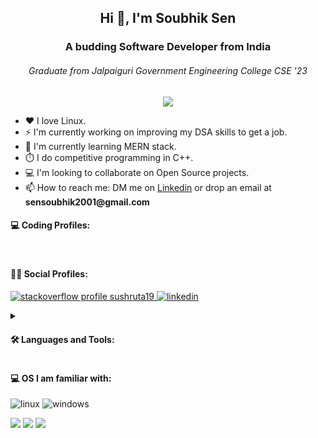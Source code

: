 <h2 id="header" align="center">Hi 👋, I'm Soubhik Sen</h2>
<h3 align="center">A budding Software Developer from India</h3>
  <h6 align="center">Graduate from Jalpaiguri Government Engineering College CSE '23</h6>
  <div align="center"><img src="https://komarev.com/ghpvc/?username=sushruta19&style=plastic"></div>
  <ul>
    <li>❤️ I love Linux.</li>
    <li>⚡ I'm currently working on improving my DSA skills to get a job.</li>
    <li>🔭 I'm currently learning MERN stack.</li>
    <li>⏱️ I do competitive programming in C++.</li>
    <li>💻 I'm looking to collaborate on Open Source projects.</li>
    <li>📫 How to reach me: DM me on  <a href="https://www.linkedin.com/in/soubhik-sen-62a834241/" target="_blank">Linkedin</a> or drop an email at <b>sensoubhik2001@gmail.com</b>
    </li>
  </ul>

  <h4>💻 Coding Profiles:</h4>

  <a href="https://leetcode.com/sushruta19/" target="_blank" margin-right="3px"><img
      src="https://img.shields.io/badge/-LeetCode-FFA116?style=for-the-badge&logo=LeetCode&logoColor=black" alt=""></a>
  <a href="https://www.hackerrank.com/sushruta19?hr_r=1" target="_blank"><img
      src="https://img.shields.io/badge/-Hackerrank-2EC866?style=for-the-badge&logo=HackerRank&logoColor=white"
      alt=""></a>
  <a href="" target="_blank"><img
      src="https://img.shields.io/badge/Codeforces-445f9d?style=for-the-badge&logo=Codeforces&logoColor=white"
      alt=""></a>
  <a href="" target="_blank"><img
      src="https://img.shields.io/badge/Codechef-%23B92B27.svg?&style=for-the-badge&logo=Codechef&logoColor=white"
      alt=""></a>

  <h4>👩‍💻 Social Profiles:</h4>

  <a href="https://stackoverflow.com/users/16060804/sushruta19" target="_blank"><img
      src="https://img.shields.io/badge/Stack_Overflow-FE7A16?style=for-the-badge&logo=stack-overflow&logoColor=white"
      alt="stackoverflow profile sushruta19">
  </a>
  <a href="https://www.linkedin.com/in/soubhik-sen-62a834241/" target="_blank"><img
      src="https://img.shields.io/badge/LinkedIn-0077B5?style=for-the-badge&logo=linkedin&logoColor=white"
      alt="linkedin"></a>
  <details>
  <summary><h4>🛠 Languages and Tools:</h4></summary>

  <img src="https://img.shields.io/badge/HTML5-E34F26?style=for-the-badge&logo=html5&logoColor=white" alt="html5">
  <img src="https://img.shields.io/badge/CSS3-1572B6?style=for-the-badge&logo=css3&logoColor=white" alt="css3">
  <img src="https://img.shields.io/badge/JavaScript-323330?style=for-the-badge&logo=javascript&logoColor=F7DF1E"
    alt="javascript">
  <img src="https://img.shields.io/badge/C%2B%2B-00599C?style=for-the-badge&logo=c%2B%2B&logoColor=white"
    alt="CPP">
  <img src="https://img.shields.io/badge/Python-FFD43B?style=for-the-badge&logo=python&logoColor=blue"
    alt="python">
  <img src="https://img.shields.io/badge/MySQL-005C84?style=for-the-badge&logo=mysql&logoColor=white" alt="mysql">
  <img src="https://img.shields.io/badge/Bootstrap-563D7C?style=for-the-badge&logo=bootstrap&logoColor=white"
    alt="bootstrap"><br>
  <img src="https://img.shields.io/badge/C-00599C?style=for-the-badge&logo=c&logoColor=white" alt="c">
  <img
    src="https://img.shields.io/badge/Visual_Studio_Code-0078D4?style=for-the-badge&logo=visual%20studio%20code&logoColor=whi"
    alt="visual studio code">
  <img src="https://img.shields.io/badge/GNU%20Bash-4EAA25?style=for-the-badge&logo=GNU%20Bash&logoColor=white" alt="bash">
  <img src="https://img.shields.io/badge/GIT-E44C30?style=for-the-badge&logo=git&logoColor=white" alt="git">
  </details>
  <h4>💻 OS I am familiar with:</h4>

  <img src="https://img.shields.io/badge/Linux-FCC624?style=for-the-badge&logo=linux&logoColor=black" alt="linux"> <img src="https://img.shields.io/badge/Windows-0078D6?style=for-the-badge&logo=windows&logoColor=white" alt="windows">

  <img src="https://github-readme-stats.vercel.app/api?username=sushruta19&count_private=true&show_icons=true&theme=dark">
  <img src="https://github-readme-streak-stats.herokuapp.com?user=sushruta19&theme=dark&date_format=M%20j%5B%2C%20Y%5D">
  <img src="https://github-readme-stats.vercel.app/api/top-langs/?username=sushruta19&count_private=true&layout=compact&theme=dark">
